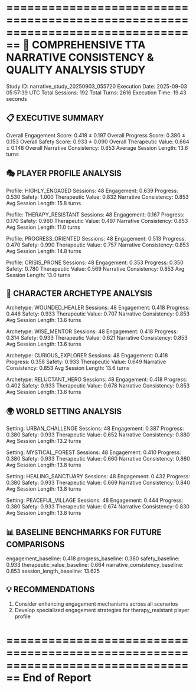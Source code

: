 ================================================================================
🔬 COMPREHENSIVE TTA NARRATIVE CONSISTENCY & QUALITY ANALYSIS STUDY
================================================================================

Study ID: narrative_study_20250903_055720
Execution Date: 2025-09-03 05:57:39 UTC
Total Sessions: 192
Total Turns: 2616
Execution Time: 19.43 seconds

📋 EXECUTIVE SUMMARY
----------------------------------------
Overall Engagement Score: 0.418 ± 0.197
Overall Progress Score: 0.380 ± 0.153
Overall Safety Score: 0.933 ± 0.090
Overall Therapeutic Value: 0.664 ± 0.148
Overall Narrative Consistency: 0.853
Average Session Length: 13.6 turns

🎭 PLAYER PROFILE ANALYSIS
----------------------------------------
Profile: HIGHLY_ENGAGED
  Sessions: 48
  Engagement: 0.639
  Progress: 0.530
  Safety: 1.000
  Therapeutic Value: 0.832
  Narrative Consistency: 0.853
  Avg Session Length: 15.8 turns

Profile: THERAPY_RESISTANT
  Sessions: 48
  Engagement: 0.167
  Progress: 0.170
  Safety: 0.960
  Therapeutic Value: 0.497
  Narrative Consistency: 0.853
  Avg Session Length: 11.0 turns

Profile: PROGRESS_ORIENTED
  Sessions: 48
  Engagement: 0.513
  Progress: 0.470
  Safety: 0.990
  Therapeutic Value: 0.757
  Narrative Consistency: 0.853
  Avg Session Length: 14.8 turns

Profile: CRISIS_PRONE
  Sessions: 48
  Engagement: 0.353
  Progress: 0.350
  Safety: 0.780
  Therapeutic Value: 0.569
  Narrative Consistency: 0.853
  Avg Session Length: 13.0 turns

🎪 CHARACTER ARCHETYPE ANALYSIS
----------------------------------------
Archetype: WOUNDED_HEALER
  Sessions: 48
  Engagement: 0.418
  Progress: 0.446
  Safety: 0.933
  Therapeutic Value: 0.707
  Narrative Consistency: 0.853
  Avg Session Length: 13.6 turns

Archetype: WISE_MENTOR
  Sessions: 48
  Engagement: 0.418
  Progress: 0.314
  Safety: 0.933
  Therapeutic Value: 0.621
  Narrative Consistency: 0.853
  Avg Session Length: 13.6 turns

Archetype: CURIOUS_EXPLORER
  Sessions: 48
  Engagement: 0.418
  Progress: 0.358
  Safety: 0.933
  Therapeutic Value: 0.649
  Narrative Consistency: 0.853
  Avg Session Length: 13.6 turns

Archetype: RELUCTANT_HERO
  Sessions: 48
  Engagement: 0.418
  Progress: 0.402
  Safety: 0.933
  Therapeutic Value: 0.678
  Narrative Consistency: 0.853
  Avg Session Length: 13.6 turns

🌍 WORLD SETTING ANALYSIS
----------------------------------------
Setting: URBAN_CHALLENGE
  Sessions: 48
  Engagement: 0.387
  Progress: 0.380
  Safety: 0.933
  Therapeutic Value: 0.652
  Narrative Consistency: 0.880
  Avg Session Length: 13.2 turns

Setting: MYSTICAL_FOREST
  Sessions: 48
  Engagement: 0.410
  Progress: 0.380
  Safety: 0.933
  Therapeutic Value: 0.660
  Narrative Consistency: 0.860
  Avg Session Length: 13.8 turns

Setting: HEALING_SANCTUARY
  Sessions: 48
  Engagement: 0.432
  Progress: 0.380
  Safety: 0.933
  Therapeutic Value: 0.669
  Narrative Consistency: 0.840
  Avg Session Length: 13.8 turns

Setting: PEACEFUL_VILLAGE
  Sessions: 48
  Engagement: 0.444
  Progress: 0.380
  Safety: 0.933
  Therapeutic Value: 0.674
  Narrative Consistency: 0.830
  Avg Session Length: 13.8 turns

📊 BASELINE BENCHMARKS FOR FUTURE COMPARISONS
----------------------------------------
engagement_baseline: 0.418
progress_baseline: 0.380
safety_baseline: 0.933
therapeutic_value_baseline: 0.664
narrative_consistency_baseline: 0.853
session_length_baseline: 13.625

💡 RECOMMENDATIONS
----------------------------------------
1. Consider enhancing engagement mechanisms across all scenarios
2. Develop specialized engagement strategies for therapy_resistant player profile

================================================================================
End of Report
================================================================================